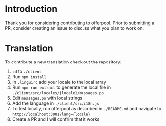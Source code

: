 # Introduction

Thank you for considering contributing to offerpool. Prior to submitting a PR, consider creating an issue to discuss what you plan to work on.

# Translation

To contribute a new translation check out the repository:

1. `cd` to `./client`
1. Run `npm install`
1. In `.linguirc` add your locale to the local array
1. Run `npm run extract` to generate the local file in `./client/src/locales/{locale}/messages.po`
1. Edit `messages.po` with local strings
1. Add the language in `./client/src/i18n.js`
1. To test locally, run offerpool as described in `./README.md` and navigate to `http://localhost:3001?lang={locale}`
1. Create a PR and I will confrim that it works

